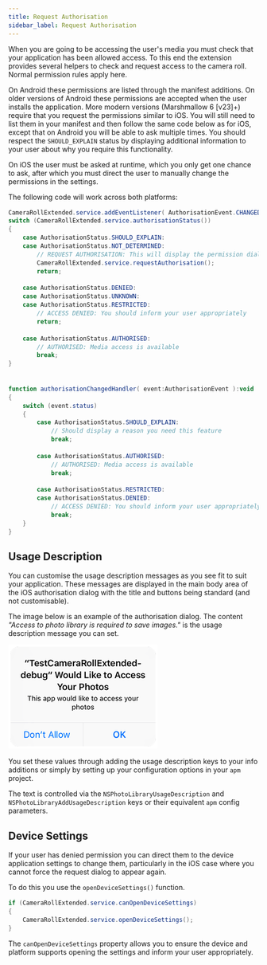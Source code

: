 ```yaml
---
title: Request Authorisation
sidebar_label: Request Authorisation
---
```


When you are going to be accessing the user's media you must check that your application has been allowed access. 
To this end the extension provides several helpers to check and request access to the camera roll. 
Normal permission rules apply here.

On Android these permissions are listed through the manifest additions. 
On older versions of Android these permissions are accepted when the user installs the application. 
More modern versions (Marshmallow 6 [v23]+) require that you request the permissions similar to iOS. 
You will still need to list them in your manifest and then follow the same code below as for iOS, 
except that on Android you will be able to ask multiple times. 
You should respect the `SHOULD_EXPLAIN` status by displaying additional information to your user 
about why you require this functionality.

On iOS the user must be asked at runtime, which you only get one chance to ask,
after which you must direct the user to manually change the permissions in the settings.

The following code will work across both platforms:

```actionscript
CameraRollExtended.service.addEventListener( AuthorisationEvent.CHANGED, authorisationChangedHandler );
switch (CameraRollExtended.service.authorisationStatus())
{
	case AuthorisationStatus.SHOULD_EXPLAIN:
	case AuthorisationStatus.NOT_DETERMINED:
		// REQUEST AUTHORISATION: This will display the permission dialog
		CameraRollExtended.service.requestAuthorisation();
		return;
	
	case AuthorisationStatus.DENIED:
	case AuthorisationStatus.UNKNOWN:
	case AuthorisationStatus.RESTRICTED:
		// ACCESS DENIED: You should inform your user appropriately
		return;
		
	case AuthorisationStatus.AUTHORISED:
		// AUTHORISED: Media access is available
		break;						
}


function authorisationChangedHandler( event:AuthorisationEvent ):void
{
	switch (event.status)
	{
		case AuthorisationStatus.SHOULD_EXPLAIN:
			// Should display a reason you need this feature
			break;
			
		case AuthorisationStatus.AUTHORISED:
			// AUTHORISED: Media access is available
			break;
			
		case AuthorisationStatus.RESTRICTED:
		case AuthorisationStatus.DENIED:
			// ACCESS DENIED: You should inform your user appropriately
			break;
	}
}
```



## Usage Description

You can customise the usage description messages as you see fit to suit your application. These messages are displayed in the main body area of the iOS authorisation dialog with the title and buttons being standard (and not customisable).

The image below is an example of the authorisation dialog. The content *"Access to photo library is required to save images."* is the usage description message you can set.

![](images/ios-permission-dialog.png)

You set these values through adding the usage description keys to your info additions or simply by setting up your configuration options in your `apm` project. 

The text is controlled via the `NSPhotoLibraryUsageDescription` and `NSPhotoLibraryAddUsageDescription` keys or their equivalent `apm` config parameters. 




## Device Settings

If your user has denied permission you can direct them to the device application settings to change them, particularly in the iOS case where you cannot force the request dialog to appear again.


To do this you use the `openDeviceSettings()` function.

```actionscript
if (CameraRollExtended.service.canOpenDeviceSettings)
{
	CameraRollExtended.service.openDeviceSettings();
}
```


The `canOpenDeviceSettings` property allows you to ensure the device and platform supports opening the settings and inform your user appropriately.
